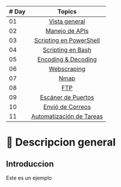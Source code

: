 | # Day |                                                                       Topics                                                                        |
| ----- | :-------------------------------------------------------------------------------------------------------------------------------------------------: |
| 01    |                                                             [Vista general](./README.md)                                                            |
| 02    |                                               [Manejo de APIs](./Manejo_de_APIs/README.md)                                                          |
| 03    |                             [Scripting en PowerShell](./scripting_powershell/README.md)                                                             |
| 04    |                                            [Scripting en Bash](./scripting_bash/README.md)                                                          |
| 05    |                                                     [Encoding & Decoding](./encoding_decoding/README.md)                                            |
| 06    |                                                       [Webscraping](./webscraping/README.md)                                                        |
| 07    |                                                 [Nmap](./nmap/README.md)                                                                            |
| 08    |                                                    [FTP](./FTP/README.md)                                                                           |
| 09    |                             [Escáner de Puertos](./escaner_de_puertos/README.md)                                                                    |
| 10    |                                           [Envió de Correos](./envio_de_correos/README.md)                                                          |
| 11    |                      [Automatización de Tareas](./automatizacion_tareas/README.md)                                                                  |



# 📔 Descripcion general

## Introduccion

Este es un ejemplo